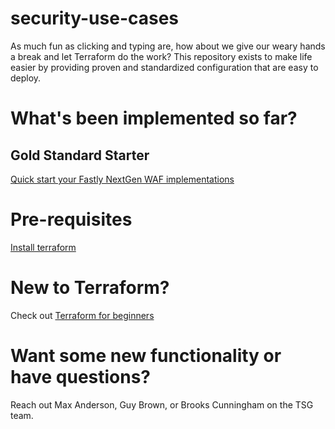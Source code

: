 # security-use-cases
As much fun as clicking and typing are, how about we give our weary hands a break and let Terraform do the work? This repository exists to make life easier by providing proven and standardized configuration that are easy to deploy.

<!-- Much inspiration from [10 Pro Tips for Getting the Most out of your Next-Gen WAF](https://www.fastly.com/blog/10-pro-tips-for-getting-the-most-out-of-your-next-gen-waf) -->

# What's been implemented so far?
## Gold Standard Starter
[Quick start your Fastly NextGen WAF implementations](https://github.com/fastly/security-use-cases/tree/main/gold-standard-starter)

# Pre-requisites
[Install terraform](https://developer.hashicorp.com/terraform/downloads)

# New to Terraform?
Check out [Terraform for beginners](https://geekflare.com/terraform-for-beginners/)

# Want some new functionality or have questions?
Reach out Max Anderson, Guy Brown, or Brooks Cunningham on the TSG team.

